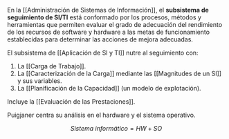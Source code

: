 En la [[Administración de Sistemas de Información]], el **subsistema de seguimiento de SI/TI** está conformado por los procesos, métodos y herramientas que permiten evaluar el grado de adecuación del rendimiento de los recursos de software y hardware a las metas de funcionamiento establecidas para determinar las acciones de mejora adecuadas.

El subsistema de [[Aplicación de SI y TI]] nutre al seguimiento con:

1. La [[Carga de Trabajo]].
2. La [[Caracterización de la Carga]] mediante las [[Magnitudes de un SI]] y sus variables.
3. La [[Planificación de la Capacidad]] (un modelo de explotación).

Incluye la [[Evaluación de las Prestaciones]].

Puigjaner centra su análisis en el hardware y el sistema operativo.

$$
Sistema \ informático = HW + SO
$$
